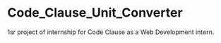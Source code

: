 # Code_Clause_Unit_Converter
1sr project of internship for Code Clause as a Web Development intern.
